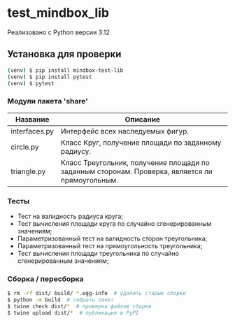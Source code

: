 # test_mindbox_lib

Реализовано с Python версии 3.12

## Установка для проверки

```bash
(venv) $ pip install mindbox-test-lib
(venv) $ pip install pytest
(venv) $ pytest
```

### Модули пакета 'share'

| Название        | Описание                                                                                        |
| --------------- | ----------------------------------------------------------------------------------------------- |
| interfaces.py   | Интерфейс всех наследуемых фигур.                                                               |
| сircle.py       | Класс Круг, получение площади по заданному радиусу.                                             |
| triangle.py     | Класс Треугольник, получение площади по заданным сторонам. Проверка, является ли прямоугольным. |


### Тесты

- Тест на валидность радиуса круга;
- Тест вычисления площади круга по случайно сгенерированным значениям;
- Параметризованный тест на валидность сторон треугольника;
- Параметризованный тест на прямоугольность треугольника;
- Тест вычисления площади треугольника по случайно сгенерированным значениям;


### Сборка / пересборка

```bash
$ rm -rf dist/ build/ *.egg-info  # удалить старые сборки
$ python -m build  # собрать пакет
$ twine check dist/*  # проверка файлов сборки
$ twine upload dist/*  # публикация в PyPI
```
